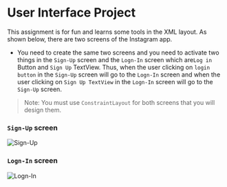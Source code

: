 # User Interface Project
This assignment is for fun and learns some tools in the XML layout. As shown below, there are two screens of the Instagram app. 

- You need to create the same two screens and you need to activate two things in the `Sign-Up` screen and the `Logn-In` screen
 which are`Log in` Button and  `Sign Up` TextView. Thus, when the user clicking on `login button` in the `Sign-Up` screen 
 will go to the `Logn-In` screen and when the user clicking on `Sign Up TextView` in the `Logn-In` screen will go to the `Sign-Up` screen.

>Note: You must use `ConstraintLayout` for both screens that you will design them.

### `Sign-Up` screen
![Sign-Up](signin.jpeg)

### `Logn-In` screen
![Logn-In](login.jpg)







